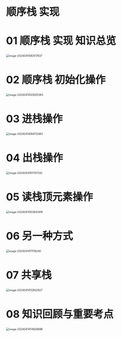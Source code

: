 # 顺序栈 实现



# 01 顺序栈 实现 知识总览

<img src="https://cvp.oss-cn-shanghai.aliyuncs.com/picgo/202404110835920.png" alt="image-20240411083517637" style="zoom:50%;" />



# 02 顺序栈 初始化操作

<img src="https://cvp.oss-cn-shanghai.aliyuncs.com/picgo/202404141200706.png" alt="image-20240414120005383" style="zoom:50%;" />



# 03 进栈操作

<img src="https://cvp.oss-cn-shanghai.aliyuncs.com/picgo/202404140941656.png" alt="image-20240414094112463" style="zoom:50%;" />



# 04 出栈操作

<img src="https://cvp.oss-cn-shanghai.aliyuncs.com/picgo/202404141017481.png" alt="image-20240414101707342" style="zoom:50%;" />



# 05 读栈顶元素操作

<img src="https://cvp.oss-cn-shanghai.aliyuncs.com/picgo/202404141038492.png" alt="image-20240414103843416" style="zoom:50%;" />



# 06 另一种方式

<img src="https://cvp.oss-cn-shanghai.aliyuncs.com/picgo/202404141111360.png" alt="image-20240414111118240" style="zoom:50%;" />



# 07 共享栈

<img src="https://cvp.oss-cn-shanghai.aliyuncs.com/picgo/202404141128041.png" alt="image-20240414112842927" style="zoom:50%;" />



# 08 知识回顾与重要考点

<img src="https://cvp.oss-cn-shanghai.aliyuncs.com/picgo/202404141149014.png" alt="image-20240414114928896" style="zoom:50%;" />